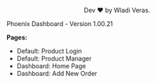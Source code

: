 <!DOCTYPE html>
<html>

<body class="stackedit">

<p align="center">
    Dev ♥ by Wladi Veras.
</p>
<p>
    Phoenix Dashboard - Version 1.00.21
</p>

<p>
    <strong>Pages:</strong>
</p>

<ul>
    <li>Default: Product Login</li>
    <li>Default: Product Manager</li>
    <li>Dashboard: Home Page</li>
    <li>Dashboard: Add New Order</li>
</ul>

</body>

</html>
